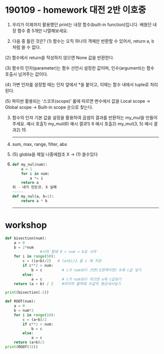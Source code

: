 # 190109 - homework 대전 2반 이호중

1. 우리가 이제까지 활용했던 print는 내장 함수(built-in function)입니다. 배웠던 내장 함수 중 5개만 나열해보세요.

   

2. 다음 중 틀린 것은?
  (1) 함수는 오직 하나의 객체만 반환할 수 있어서, return a, b 처럼 쓸 수 없다.

  (2) 함수에서 return을 작성하지 않으면 None 값을 반환한다.

  (3) 함수의 인자(parameter)는 함수 선언시 설정한 값이며, 인수(argument)는 함수 호출시 넘겨주는 값이다. 

  (4) 가변 인자를 설정할 때는 인자 앞에서 *을 붙이고, 이때는 함수 내에서 tuple로 처리된다.

  (5) 파이썬 활용되는 ‘스코프(scope)’ 룰에 따르면 변수에서 값을 Local scope -> Global scope -> Built-in scope 순으로 찾는다.

  

3. 함수의 인자 기본 값을 설정을 활용하여 곱셈의 결과를 반환하는 my_mul을 만들어주세요. 예시 호출1) my_mul(6) 예시 결과1) 6 예시 호출2) my_mul(3, 5) 예시 결과2) 15

   ---

   

1. sum, max, range, filter, abs

2. (5) globla을 제일 나중에참조 X -> (1) 쓸수있다

3. ```python
   def my_nul(num):
       a = 1
       for i in num:
           a *= i
       return a  
   위 - 내가 만든것. X 실패
   -----
   def my_nul(a, b=1):
       return a * b
   ```

   ---


#  workshop

```python
def bisection(num):
    a = 0
    b = 2*num
                #시작 할때 0 < num < b로 시작
    for i in range(50): 
        c = ((a+b)/2)   # (a+b)/2 을 c 에 저장
        if c**2 > num:
            b = c         # c가 num보다 크면(오른쪽이면) b에 c값 넣기
        else:
            a = c         # c가 num보다 작으면 a에 c값넣기
    return (a + b) / 2    #마지막 출력때 두값의 평균내서넣기

print(bisection(-2))

def ROOT(num):
    a = 0
    b = num*2
    for i in range(10):
        c = (a+b)/2
        if c**2 > num:
            b = c
        else:
            a = c
    return (a+b)/2
print(ROOT(15))
```

